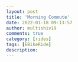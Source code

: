 ```yaml
---
layout: post
title: 'Morning Commute'
date: 2022-01-18 09:13:57
author: multishiv19
comments: true
category: [rides]
tags: [EBikeRide]
description: 
---
```


<div width='100%' class='strava-embed-placeholder' data-embed-type='activity' data-embed-id='6545158657'></div>
<script src='https://strava-embeds.com/embed.js'></script>
